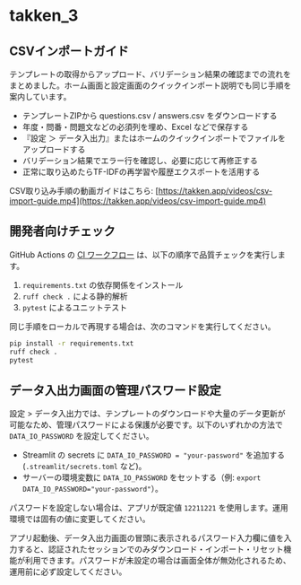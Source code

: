 # takken_3

## CSVインポートガイド

テンプレートの取得からアップロード、バリデーション結果の確認までの流れをまとめました。ホーム画面と設定画面のクイックインポート説明でも同じ手順を案内しています。

- テンプレートZIPから questions.csv / answers.csv をダウンロードする
- 年度・問番・問題文などの必須列を埋め、Excel などで保存する
- 『設定 ＞ データ入出力』またはホームのクイックインポートでファイルをアップロードする
- バリデーション結果でエラー行を確認し、必要に応じて再修正する
- 正常に取り込めたらTF-IDFの再学習や履歴エクスポートを活用する

CSV取り込み手順の動画ガイドはこちら: [https://takken.app/videos/csv-import-guide.mp4](https://takken.app/videos/csv-import-guide.mp4)

## 開発者向けチェック

GitHub Actions の [CI ワークフロー](.github/workflows/ci.yml) は、以下の順序で品質チェックを実行します。

1. `requirements.txt` の依存関係をインストール
2. `ruff check .` による静的解析
3. `pytest` によるユニットテスト

同じ手順をローカルで再現する場合は、次のコマンドを実行してください。

```bash
pip install -r requirements.txt
ruff check .
pytest
```

## データ入出力画面の管理パスワード設定

設定 > データ入出力では、テンプレートのダウンロードや大量のデータ更新が可能なため、管理パスワードによる保護が必要です。以下のいずれかの方法で `DATA_IO_PASSWORD` を設定してください。

- Streamlit の secrets に `DATA_IO_PASSWORD = "your-password"` を追加する (`.streamlit/secrets.toml` など)。
- サーバーの環境変数に `DATA_IO_PASSWORD` をセットする（例: `export DATA_IO_PASSWORD="your-password"`）。

パスワードを設定しない場合は、アプリが既定値 `12211221` を使用します。運用環境では固有の値に変更してください。

アプリ起動後、データ入出力画面の冒頭に表示されるパスワード入力欄に値を入力すると、認証されたセッションでのみダウンロード・インポート・リセット機能が利用できます。パスワードが未設定の場合は画面全体が無効化されるため、運用前に必ず設定してください。
